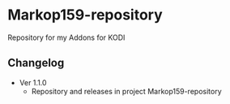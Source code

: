# Markop159-repository
Repository for my Addons for KODI

## Changelog

* Ver 1.1.0
  - Repository and releases in project Markop159-repository
